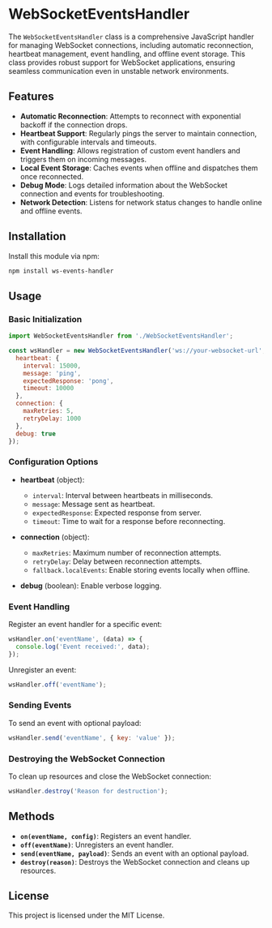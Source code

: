 
# WebSocketEventsHandler

The `WebSocketEventsHandler` class is a comprehensive JavaScript handler for managing WebSocket connections, including automatic reconnection, heartbeat management, event handling, and offline event storage. This class provides robust support for WebSocket applications, ensuring seamless communication even in unstable network environments.

## Features

- **Automatic Reconnection**: Attempts to reconnect with exponential backoff if the connection drops.
- **Heartbeat Support**: Regularly pings the server to maintain connection, with configurable intervals and timeouts.
- **Event Handling**: Allows registration of custom event handlers and triggers them on incoming messages.
- **Local Event Storage**: Caches events when offline and dispatches them once reconnected.
- **Debug Mode**: Logs detailed information about the WebSocket connection and events for troubleshooting.
- **Network Detection**: Listens for network status changes to handle online and offline events.

## Installation

Install this module via npm:

```bash
npm install ws-events-handler
```

## Usage

### Basic Initialization

```javascript
import WebSocketEventsHandler from './WebSocketEventsHandler';

const wsHandler = new WebSocketEventsHandler('ws://your-websocket-url', {
  heartbeat: { 
    interval: 15000, 
    message: 'ping', 
    expectedResponse: 'pong', 
    timeout: 10000 
  },
  connection: { 
    maxRetries: 5, 
    retryDelay: 1000 
  },
  debug: true
});
```

### Configuration Options

- **heartbeat** (object):
  - `interval`: Interval between heartbeats in milliseconds.
  - `message`: Message sent as heartbeat.
  - `expectedResponse`: Expected response from server.
  - `timeout`: Time to wait for a response before reconnecting.
  
- **connection** (object):
  - `maxRetries`: Maximum number of reconnection attempts.
  - `retryDelay`: Delay between reconnection attempts.
  - `fallback.localEvents`: Enable storing events locally when offline.

- **debug** (boolean): Enable verbose logging.

### Event Handling

Register an event handler for a specific event:

```javascript
wsHandler.on('eventName', (data) => {
  console.log('Event received:', data);
});
```

Unregister an event:

```javascript
wsHandler.off('eventName');
```

### Sending Events

To send an event with optional payload:

```javascript
wsHandler.send('eventName', { key: 'value' });
```

### Destroying the WebSocket Connection

To clean up resources and close the WebSocket connection:

```javascript
wsHandler.destroy('Reason for destruction');
```

## Methods

- **`on(eventName, config)`**: Registers an event handler.
- **`off(eventName)`**: Unregisters an event handler.
- **`send(eventName, payload)`**: Sends an event with an optional payload.
- **`destroy(reason)`**: Destroys the WebSocket connection and cleans up resources.

## License

This project is licensed under the MIT License.

